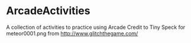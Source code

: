 # ArcadeActivities
A collection of activities to practice using Arcade
Credit to Tiny Speck for meteor0001.png from http://www.glitchthegame.com/ 
